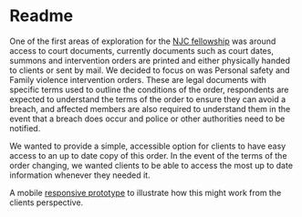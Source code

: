 # Readme
One of the first areas of exploration for the [NJC fellowship](http://njc.codeforaustralia.org) was around access to court documents, currently documents such as court dates, summons and intervention orders are printed and either physically handed to clients or sent by mail. We decided to focus on was Personal safety and Family violence intervention orders. These are legal documents with specific terms used to outline the conditions of the order, respondents are expected to understand the terms of the order to ensure they can avoid a breach, and affected members are also required to understand them in the event that a breach does occur and police or other authorities need to be notified.

We wanted to provide a simple, accessible option for clients to have easy access to an up to date copy of this order. In the event of the terms of the order changing, we wanted clients to be able to access the most up to date information whenever they needed it.

A mobile [responsive prototype](http://njc-efv.herokuapp.com) to illustrate how this might work from the clients perspective.
